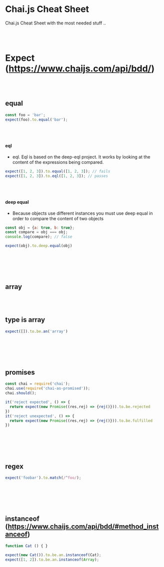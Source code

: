 # Chai.js Cheat Sheet
Chai.js Cheat Sheet with the most needed stuff ..



<br><br>

# Expect (https://www.chaijs.com/api/bdd/)

<br><br>

## equal
```javascript
const foo = 'bar';
expect(foo).to.equal('bar');
```

<br><br>

#### eql
- eql. Eql is based on the deep-eql project. It works by looking at the content of the expressions being compared.
```javascript
expect([1, 2, 3]).to.equal([1, 2, 3]); // fails
expect([1, 2, 3]).to.eql([1, 2, 3]); // passes
```

<br><br>

#### deep equal
- Because objects use different instances you must use deep equal in order to compare the content of two objects
```javascript
const obj = {a: true, b: true};
const compare = obj === obj;
console.log(compare); // false

expect(obj).to.deep.equal(obj)
```








<br><br>
<br><br>

## array

<br><br>

## type is array
```javascript
expect([]).to.be.an('array')
```



















<br><br>
<br><br>

## promises
```javascript
const chai = require('chai');
chai.use(require('chai-as-promised'));
chai.should();

it('reject expected', () => {
  return expect(new Promise((res,rej) => {rej()})).to.be.rejected
})
it('reject unexpected', () => {
  return expect(new Promise((res,rej) => {rej()})).to.be.fulfilled
})
```






































<br><br><br><br>

## regex
```javascript
expect('foobar').to.match(/^foo/);
```


















<br><br><br><br>

## instanceof (https://www.chaijs.com/api/bdd/#method_instanceof)
```javascript
function Cat () { }

expect(new Cat()).to.be.an.instanceof(Cat);
expect([1, 2]).to.be.an.instanceof(Array);
```


